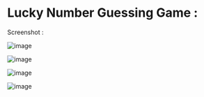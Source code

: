 # Lucky Number Guessing Game :


Screenshot :

![image](https://github.com/unofficialmohit/LuckyNumberGameJS/assets/123811704/00acea2e-aa47-422f-b2b1-2f2636784d1c)

![image](https://github.com/unofficialmohit/LuckyNumberGameJS/assets/123811704/e7a61123-0dcc-4250-b564-3c70ff9aced9)

![image](https://github.com/unofficialmohit/LuckyNumberGameJS/assets/123811704/6d868e9e-139f-4c93-813a-a0fc8565d2f1)

![image](https://github.com/unofficialmohit/LuckyNumberGameJS/assets/123811704/b86113a0-b8af-4ae9-97ef-495d82cce373)


